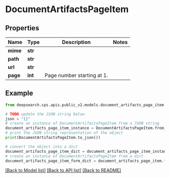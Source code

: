 # DocumentArtifactsPageItem


## Properties

Name | Type | Description | Notes
------------ | ------------- | ------------- | -------------
**mime** | **str** |  | 
**path** | **str** |  | 
**url** | **str** |  | 
**page** | **int** | Page number starting at 1. | 

## Example

```python
from deepsearch.cps.apis.public_v2.models.document_artifacts_page_item import DocumentArtifactsPageItem

# TODO update the JSON string below
json = "{}"
# create an instance of DocumentArtifactsPageItem from a JSON string
document_artifacts_page_item_instance = DocumentArtifactsPageItem.from_json(json)
# print the JSON string representation of the object
print(DocumentArtifactsPageItem.to_json())

# convert the object into a dict
document_artifacts_page_item_dict = document_artifacts_page_item_instance.to_dict()
# create an instance of DocumentArtifactsPageItem from a dict
document_artifacts_page_item_form_dict = document_artifacts_page_item.from_dict(document_artifacts_page_item_dict)
```
[[Back to Model list]](../README.md#documentation-for-models) [[Back to API list]](../README.md#documentation-for-api-endpoints) [[Back to README]](../README.md)


